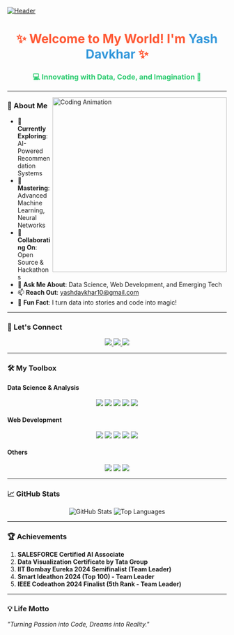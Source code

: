 [![Header](https://cdna.artstation.com/p/assets/images/images/030/092/129/large/jeffrey-artworks-aesthetic-neon-banner.jpg)](https://github.com/yashdavkhar7020)
<h1 align="center" style="color: #FF5733;">✨ Welcome to My World! I'm <span style="color: #3498DB;">Yash Davkhar</span> ✨</h1>
<h3 align="center" style="color: #2ECC71;">💻 Innovating with Data, Code, and Imagination 🚀</h3>

---

<img align="right" alt="Coding Animation" width="400" src="https://media.giphy.com/media/qgQUggAC3Pfv687qPC/giphy.gif">

### 🌟 About Me  
- 🔭 **Currently Exploring**: AI-Powered Recommendation Systems  
- 🌱 **Mastering**: Advanced Machine Learning, Neural Networks  
- 🤝 **Collaborating On**: Open Source & Hackathons  
- 💬 **Ask Me About**: Data Science, Web Development, and Emerging Tech  
- 📫 **Reach Out**: [yashdavkhar10@gmail.com](mailto:yashdavkhar10@gmail.com)  
- 🎨 **Fun Fact**: I turn data into stories and code into magic!  

---

### 🔗 Let's Connect  
<p align="center">
  <a href="https://twitter.com/yashdavkhar10" target="_blank">
    <img src="https://img.shields.io/badge/Twitter-%231DA1F2.svg?style=for-the-badge&logo=twitter&logoColor=white" />
  </a>
  <a href="https://linkedin.com/in/yash-davkhar" target="_blank">
    <img src="https://img.shields.io/badge/LinkedIn-%230077B5.svg?style=for-the-badge&logo=linkedin&logoColor=white" />
  </a>
  <a href="https://leetcode.com/yashdavkhar" target="_blank">
    <img src="https://img.shields.io/badge/LeetCode-%23FFA116.svg?style=for-the-badge&logo=leetcode&logoColor=white" />
  </a>
</p>

---

### 🛠️ My Toolbox  
#### **Data Science & Analysis**  
<p align="center"> 
  <img src="https://img.shields.io/badge/Python-%233776AB.svg?style=for-the-badge&logo=python&logoColor=white" />
  <img src="https://img.shields.io/badge/SQL-%23276D99.svg?style=for-the-badge&logo=mysql&logoColor=white" />
  <img src="https://img.shields.io/badge/Pandas-%23150458.svg?style=for-the-badge&logo=pandas&logoColor=white" />
  <img src="https://img.shields.io/badge/Scikit--Learn-%23F7931E.svg?style=for-the-badge&logo=scikit-learn&logoColor=white" />
  <img src="https://img.shields.io/badge/Tableau-%23E97627.svg?style=for-the-badge&logo=tableau&logoColor=white" />
</p>

#### **Web Development**  
<p align="center"> 
  <img src="https://img.shields.io/badge/React-%2361DAFB.svg?style=for-the-badge&logo=react&logoColor=black" />
  <img src="https://img.shields.io/badge/Node.js-%23339933.svg?style=for-the-badge&logo=node.js&logoColor=white" />
  <img src="https://img.shields.io/badge/Bootstrap-%237952B3.svg?style=for-the-badge&logo=bootstrap&logoColor=white" />
  <img src="https://img.shields.io/badge/MongoDB-%2347A248.svg?style=for-the-badge&logo=mongodb&logoColor=white" />
  <img src="https://img.shields.io/badge/AWS-%23232F3E.svg?style=for-the-badge&logo=amazon-aws&logoColor=white" />
</p>

#### **Others**  
<p align="center"> 
  <img src="https://img.shields.io/badge/PowerBI-%23F2C811.svg?style=for-the-badge&logo=powerbi&logoColor=white" />
  <img src="https://img.shields.io/badge/Docker-%232496ED.svg?style=for-the-badge&logo=docker&logoColor=white" />
  <img src="https://img.shields.io/badge/Git-%23F05033.svg?style=for-the-badge&logo=git&logoColor=white" />
</p>

---

### 📈 GitHub Stats  
<p align="center">
  <img src="https://github-readme-stats.vercel.app/api?username=yashdavkhar7020&show_icons=true&theme=tokyonight" alt="GitHub Stats" />
  <img src="https://github-readme-stats.vercel.app/api/top-langs/?username=yashdavkhar7020&layout=compact&theme=tokyonight" alt="Top Languages" />
</p>

---

### 🏆 Achievements  
1. **SALESFORCE Certified AI Associate**  
2. **Data Visualization Certificate by Tata Group**  
3. **IIT Bombay Eureka 2024 Semifinalist (Team Leader)**  
4. **Smart Ideathon 2024 (Top 100) - Team Leader**  
5. **IEEE Codeathon 2024 Finalist (5th Rank - Team Leader)**  

---

### 💡 Life Motto  
_"Turning Passion into Code, Dreams into Reality."_  
